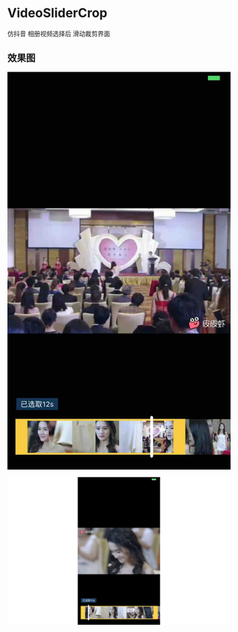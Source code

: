 # VideoSliderCrop
仿抖音 相册视频选择后 滑动裁剪界面

## 效果图
![图片展示](https://github.com/1401788197/VideoSliderCrop/blob/master/VideoPlayDemo/IMG_0950.jpg) 

![图片Gif效果演示](https://github.com/1401788197/VideoSliderCrop/blob/master/VideoPlayDemo/VideoCrop.gif)
